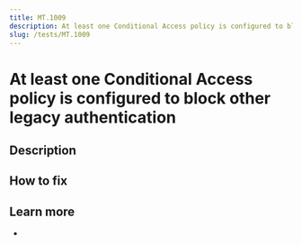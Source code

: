 ```yaml
---
title: MT.1009
description: At least one Conditional Access policy is configured to block other legacy authentication
slug: /tests/MT.1009
---
```


# At least one Conditional Access policy is configured to block other legacy authentication

## Description

## How to fix

## Learn more

-
